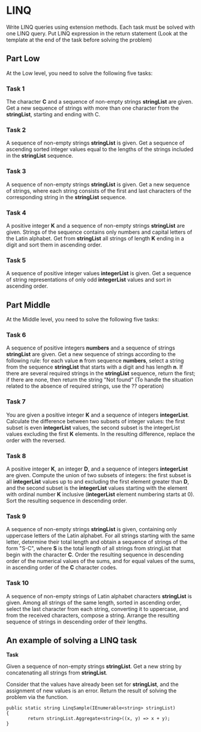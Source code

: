 # LINQ

Write LINQ queries using extension methods. Each task must be solved with
one LINQ query. Put LINQ expression in the return statement (Look at the template at the end of the task before solving the problem)

## Part Low 

At the Low level, you need to solve the following five tasks:

### Task 1
The character **C** and a sequence of non-empty strings **stringList** are given.
Get a new sequence of strings with more than one character from the **stringList**, starting and
ending with C.

### Task 2
A sequence of non-empty strings **stringList** is given.
Get a sequence of ascending sorted integer values equal to the lengths of the strings included
in the **stringList** sequence.

### Task 3
A sequence of non-empty strings **stringList** is given.
Get a new sequence of strings, where each string consists of the first and last characters of the
corresponding string in the **stringList** sequence.

### Task 4
A positive integer **K** and a sequence of non-empty strings **stringList** are given. Strings of the
sequence contains only numbers and capital letters of the Latin alphabet.
Get from **stringList** all strings of length **K** ending in a digit and sort them in ascending order.

### Task 5
A sequence of positive integer values **integerList** is given.
Get a sequence of string representations of only odd **integerList** values and sort in ascending
order.

## Part Middle

At the Middle level, you need to solve the following five tasks:

### Task 6

A sequence of positive integers **numbers** and a sequence of strings **stringList** are given.
Get a new sequence of strings according to the following rule: for each value **n** from sequence
**numbers**, select a string from the sequence **stringList** that starts with a digit and has length **n**. If
there are several required strings in the **stringList** sequence, return the first; if there are none,
then return the string "Not found" (To handle the situation related to the absence of required
strings, use the ?? operation)

### Task 7
You are given a positive integer **K** and a sequence of integers **integerList**.
Calculate the difference between two subsets of integer values: the first subset is even
**integerList** values, the second subset is the integerList values excluding the first **K** elements.
In the resulting difference, replace the order with the reversed.

### Task 8
A positive integer **K**, an integer **D**, and a sequence of integers **integerList** are given.
Compute the union of two subsets of integers: the first subset is all **integerList** values up to
and excluding the first element greater than **D**, and the second subset is the **integerList** values
starting with the element with ordinal number **K** inclusive (**integerList** element numbering
starts at 0). Sort the resulting sequence in descending order.

### Task 9
A sequence of non-empty strings **stringList** is given, containing only uppercase letters of the
Latin alphabet.
For all strings starting with the same letter, determine their total length and obtain a sequence
of strings of the form "S-C", where **S** is the total length of all strings from stringList that begin
with the character **C**. Order the resulting sequence in descending order of the numerical values
of the sums, and for equal values of the sums, in ascending order of the **C** character codes.

### Task 10
A sequence of non-empty strings of Latin alphabet characters **stringList** is given.
Among all strings of the same length, sorted in ascending order, select the last character from
each string, converting it to uppercase, and from the received characters, compose a string.
Arrange the resulting sequence of strings in descending order of their lengths.


## An example of solving a LINQ task

**Task** 

Given a sequence of non-empty strings **stringList**. Get a new 
string by concatenating all strings from **stringList**.

Consider that the values have already been set for **stringList**, and the assignment of new values is an error.
Return the result of solving the problem via the function.

```
public static string LinqSample(IEnumerable<string> stringList)
{
        return stringList.Aggregate<string>((x, y) => x + y);
}
```
